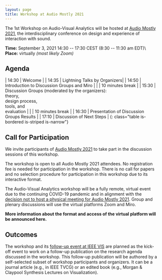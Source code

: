 ```yaml
---
layout: page
title: Workshop at Audio Mostly 2021
---
```


The 1st Workshop on Audio-Visual Analytics will be hosted at [Audio Mostly 2021](https://audiomostly.com/2021/),
the interdisciplinary conference on design and experience of interaction with sound.

**Time:** September 3, 2021 14:30 -- 17:30 CEST (8:30 -- 11:30 am EDT)\\
**Place:** virtually *(most likely Zoom)*

## Agenda

| 14:30 | Welcome |
| 14:35 | Lightning Talks by Organizers|
| 14:50 | Introduction to Discussion Groups and Miro |
|       | 10 minutes break      |
| 15:30 | Discussion Groups (moderated by the organizers):<br>theory,<br>design process,<br>tools, and<br>evaluation |
|       | 10 minutes break      |
| 16:30 | Presentation of Discussion Groups Results |
| 17:10 | Discussion of Next Steps |
{: class="table is-bordered is-striped is-narrow"}

## Call for Participation

We invite participants of [Audio Mostly 2021](https://audiomostly.com/2021/) to take part in the discussion sessions of this workshop.

The workshop is open to all Audio Mostly 2021 attendees.
No registration fee is needed for participation in the workshop.
There is no call for papers and no selection procedure for participation in this workshop due to its interactive format.

The Audio-Visual Analytics workshop will be a fully remote, virtual event due to the continuing COVID-19 pandemic and in alignment with the [decision not to host a physical meeting for Audio Mostly 2021](https://audiomostly.com/2021/news/2/).
Group and plenary discussions will use the virtual platforms Zoom and Miro.

**More information about the format and access of the virtual platform will be announced here.**

## Outcomes

The workshop and its [follow-up event at IEEE VIS](vis2021) are planned as the kick-off event to work on a follow-up publication on the research agenda discussed in the workshop.
This follow-up publication will be authored by a self-selected subset of workshop participants and organizers.
It can be a journal article (e.g., in IEEE TVCG) or an edited book (e.g., Morgan & Claypool Synthesis Lectures on Visualization).

